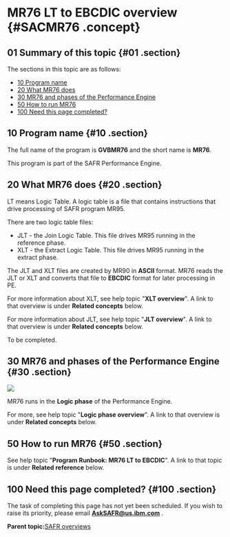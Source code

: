 # MR76 LT to EBCDIC overview {#SACMR76 .concept}

## 01 Summary of this topic {#01 .section}

The sections in this topic are as follows:

-   [10 Program name](SACMR76.md#10)
-   [20 What MR76 does](SACMR76.md#20)
-   [30 MR76 and phases of the Performance Engine](SACMR76.md#30)
-   [50 How to run MR76](SACMR76.md#50)
-   [100 Need this page completed?](SACMR76.md#100)

## 10 Program name {#10 .section}

The full name of the program is **GVBMR76** and the short name is **MR76**.

This program is part of the SAFR Performance Engine.

## 20 What MR76 does {#20 .section}

LT means Logic Table. A logic table is a file that contains instructions that drive processing of SAFR program MR95.

There are two logic table files:

-   JLT - the Join Logic Table. This file drives MR95 running in the reference phase.
-   XLT - the Extract Logic Table. This file drives MR95 running in the extract phase.

The JLT and XLT files are created by MR90 in **ASCII** format. MR76 reads the JLT or XLT and converts that file to **EBCDIC** format for later processing in PE.

For more information about XLT, see help topic "**XLT overview**". A link to that overview is under **Related concepts** below.

For more information about JLT, see help topic "**JLT overview**". A link to that overview is under **Related concepts** below.

To be completed.

## 30 MR76 and phases of the Performance Engine {#30 .section}

![](images/MR76_Phases_01.gif)

MR76 runs in the **Logic phase** of the Performance Engine.

For more, see help topic "**Logic phase overview**". A link to that overview is under **Related concepts** below.

## 50 How to run MR76 {#50 .section}

See help topic "**Program Runbook: MR76 LT to EBCDIC**". A link to that topic is under **Related reference** below.

## 100 Need this page completed? {#100 .section}

The task of completing this page has not yet been scheduled. If you wish to raise its priority, please email **AskSAFR@us.ibm.com** .

**Parent topic:**[SAFR overviews](../html/AAR450Overviews.md)

